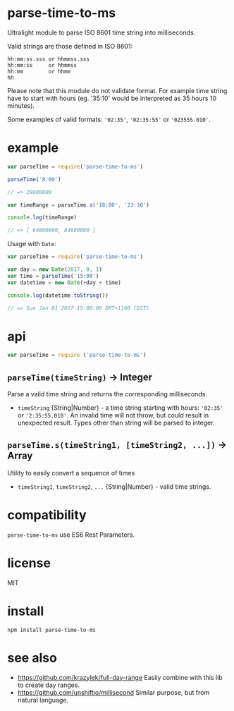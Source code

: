 # parse-time-to-ms

Ultralight module to parse ISO 8601 time string into milliseconds.


Valid strings are those defined in ISO 8601:

```
hh:mm:ss.sss or hhmmss.sss
hh:mm:ss     or hhmmss
hh:mm        or hhmm
hh
```

Please note that this module do not validate format. For example time string have to start with hours (eg. '35:10' would be interpreted as 35 hours 10 minutes). 

Some examples of valid formats: `'02:35'`, `'02:35:55'` or `'023555.010'`.


# example

```js
var parseTime = require('parse-time-to-ms')

parseTime('8:00')

// => 28800000

var timeRange = parseTime.s('18:00', '23:30')

console.log(timeRange)

// => [ 64800000, 84600000 ]
```

Usage with `Date`:

```js
var parseTime = require('parse-time-to-ms')

var day = new Date(2017, 0, 1)
var time = parseTime('15:00')
var datetime = new Date(+day + time)

console.log(datetime.toString())

// => Sun Jan 01 2017 15:00:00 GMT+1100 (DST)
```


# api

```js
var parseTime = require ('parse-time-to-ms')
```

## `parseTime(timeString)` -> Integer

Parse a valid time string and returns the corresponding milliseconds.

* `timeString` {String|Number} - a time string starting with hours: `'02:35'` or `'2:35:55.010'`. 
  An invalid time will not throw, but could result in unexpected result. Types other than string will be parsed to integer.

## `parseTime.s(timeString1, [timeString2, ...])` -> Array<Integer>

Utility to easily convert a sequence of times

* `timeString1`, `timeString2`, `...` {String|Number} - valid time strings.


# compatibility

`parse-time-to-ms` use ES6 Rest Parameters.


# license

MIT


# install

```
npm install parse-time-to-ms
```


# see also

- https://github.com/krazylek/full-day-range Easily combine with this lib to create day ranges.
- https://github.com/unshiftio/millisecond Similar purpose, but from natural language.
